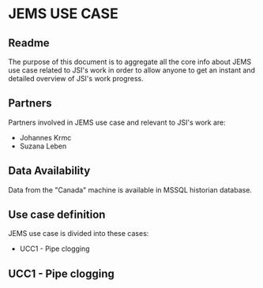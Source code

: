 # JEMS USE CASE

## Readme
The purpose of this document is to aggregate all the core info about JEMS use case related to JSI's work in order to allow anyone to get an instant and detailed overview of JSI's work progress.


## Partners
Partners involved in JEMS use case and relevant to JSI's work are:

* Johannes Krmc
* Suzana Leben


## Data Availability

Data from the "Canada" machine is available in MSSQL historian database.


## Use case definition
JEMS use case is divided into these cases:

* UCC1 - Pipe clogging


## UCC1 - Pipe clogging


